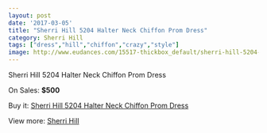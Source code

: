 ```yaml
---
layout: post
date: '2017-03-05'
title: "Sherri Hill 5204 Halter Neck Chiffon Prom Dress"
category: Sherri Hill
tags: ["dress","hill","chiffon","crazy","style"]
image: http://www.eudances.com/15517-thickbox_default/sherri-hill-5204-halter-neck-chiffon-prom-dress.jpg
---
```

Sherri Hill 5204 Halter Neck Chiffon Prom Dress

On Sales: **$500**
<a href="https://www.eudances.com/en/sherri-hill/4587-sherri-hill-5204-halter-neck-chiffon-prom-dress.html"><amp-img layout="responsive" width="600" height="600" src="//www.eudances.com/15517-thickbox_default/sherri-hill-5204-halter-neck-chiffon-prom-dress.jpg" alt="Sherri Hill 5204 Halter Neck Chiffon Prom Dress 0" /></a>
<a href="https://www.eudances.com/en/sherri-hill/4587-sherri-hill-5204-halter-neck-chiffon-prom-dress.html"><amp-img layout="responsive" width="600" height="600" src="//www.eudances.com/15518-thickbox_default/sherri-hill-5204-halter-neck-chiffon-prom-dress.jpg" alt="Sherri Hill 5204 Halter Neck Chiffon Prom Dress 1" /></a>
<a href="https://www.eudances.com/en/sherri-hill/4587-sherri-hill-5204-halter-neck-chiffon-prom-dress.html"><amp-img layout="responsive" width="600" height="600" src="//www.eudances.com/15519-thickbox_default/sherri-hill-5204-halter-neck-chiffon-prom-dress.jpg" alt="Sherri Hill 5204 Halter Neck Chiffon Prom Dress 2" /></a>

Buy it: [Sherri Hill 5204 Halter Neck Chiffon Prom Dress](https://www.eudances.com/en/sherri-hill/4587-sherri-hill-5204-halter-neck-chiffon-prom-dress.html "Sherri Hill 5204 Halter Neck Chiffon Prom Dress")

View more: [Sherri Hill](https://www.eudances.com/en/80-Sherri-Hill "Sherri Hill")